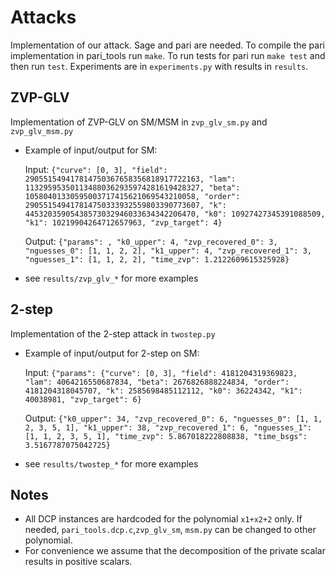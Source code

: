 # Attacks

Implementation of our attack. Sage and pari are needed.
To compile the pari implementation in pari_tools run `make`.
To run tests for pari run `make test` and then run `test`.
Experiments are in `experiments.py` with results in `results`.


## ZVP-GLV

Implementation of ZVP-GLV on SM/MSM in `zvp_glv_sm.py` and `zvp_glv_msm.py`

- Example of input/output for SM:

    Input: `{"curve": [0, 3], "field": 290551549417814750367658356818917722163, "lam": 113295953501134880362935974281619428327, "beta": 10580401330595003717415621069543210058, "order": 290551549417814750333932559803390773607, "k": 44532035905438573032946033634342206470, "k0": 10927427345391088509, "k1": 10219904264712657963, "zvp_target": 4}`

    Output:
    `{"params": , "k0_upper": 4, "zvp_recovered_0": 3, "nguesses_0": [1, 1, 2, 2], "k1_upper": 4, "zvp_recovered_1": 3, "nguesses_1": [1, 1, 2, 2], "time_zvp": 1.2122609615325928}`

- see `results/zvp_glv_*` for more examples

## 2-step

Implementation of the 2-step attack in `twostep.py`

- Example of input/output for 2-step on SM:

    Input: `{"params": {"curve": [0, 3], "field": 4181204319369823, "lam": 4064216550687834, "beta": 2676826888224834, "order": 4181204318045707, "k": 2585698485112112, "k0": 36224342, "k1": 40038981, "zvp_target": 6}`
    
    Output: `{"k0_upper": 34, "zvp_recovered_0": 6, "nguesses_0": [1, 1, 2, 3, 5, 1], "k1_upper": 38, "zvp_recovered_1": 6, "nguesses_1": [1, 1, 2, 3, 5, 1], "time_zvp": 5.867018222808838, "time_bsgs": 3.5167787075042725}`

- see `results/twostep_*` for more examples



## Notes
- All DCP instances are hardcoded for the polynomial 
`x1+x2+2` only. If needed, `pari_tools.dcp.c`,`zvp_glv_sm`, `msm.py` can be changed to other polynomial.
- For convenience we assume that the decomposition of the private scalar results in positive scalars.
